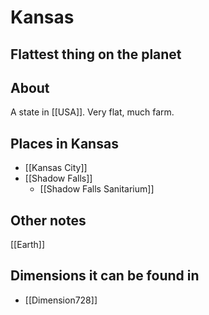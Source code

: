# Kansas
## Flattest thing on the planet

## About
A state in [[USA]]. Very flat, much farm.

## Places in Kansas
- [[Kansas City]]
- [[Shadow Falls]]
	- [[Shadow Falls Sanitarium]]

## Other notes
[[Earth]]

## Dimensions it can be found in
- [[Dimension728]]